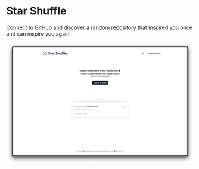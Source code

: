 # Star Shuffle

Connect to GitHub and discover a random repository that inspired you once and can inspire you again.

![Star Shuffle](./public/star-shuffle-screenshot.png)

